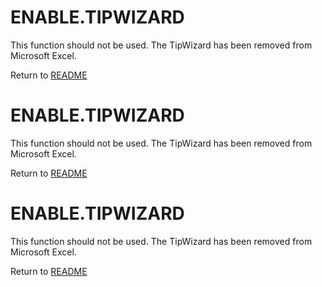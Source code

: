# ENABLE.TIPWIZARD

This function should not be used. The TipWizard has been removed from
Microsoft Excel.



Return to [README](README.md#E)

# ENABLE.TIPWIZARD

This function should not be used. The TipWizard has been removed from
Microsoft Excel.



Return to [README](README.md#E)

# ENABLE.TIPWIZARD

This function should not be used. The TipWizard has been removed from
Microsoft Excel.



Return to [README](README.md#E)

